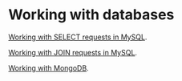 # Working with databases

[Working with SELECT requests in MySQL](https://docs.google.com/spreadsheets/d/1KP_XEaHbe_KdAwLUKJz5nVb0Ui7Q9--orauwbQrp2_w/edit?usp=sharing).

[Working with JOIN requests in MySQL](https://docs.google.com/spreadsheets/d/1_BSoTXa5x5vDH1ZAWvYPhGRFjCpjH71oPg_AuGD5HXQ/edit?usp=sharing).

[Working with MongoDB](https://docs.google.com/spreadsheets/d/1AfSKHsq6__QCUgE-SMp0XU-lIGQRDqDFkY_d_LRT_K8/edit?usp=sharing).
